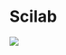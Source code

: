 # Scilab
 <img src="https://raw.githubusercontent.com/LuizFelipeNeves/Scilab/master/Técnicas computacionais/Exercícios/1/1.PNG">
